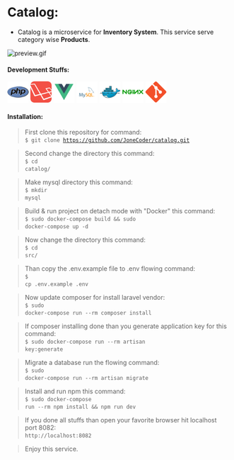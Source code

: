 # Catalog:

- Catalog is a microservice for **Inventory System**. This service serve category wise **Products**.

<img src="files/img/preview.gif" alt="preview.gif" />

#### Development Stuffs:

<img height="48" src="files/img/php-original.svg" alt="php"> <img height="48" src="files/img/laravel-plain-wordmark.svg" alt="Laravel"> <img height="48" src="files/img/vue-original.svg" alt="vue"> <img height="48" src="files/img/mysql-original.svg" alt="mysql"> <img height="48" src="files/img/docker-original.svg" alt="Docker"> <img height="48" src="files/img/nginx-original.svg" alt="nginx"> <img height="48" src="files/img/git-original.svg" alt="git">

#### Installation:

>First clone this repository for command:<br/>
<code>$ git clone https://github.com/JoneCoder/catalog.git</code>


>Second change the directory this command:<br/>
<code>$ cd catalog/</code>

>Make mysql directory this command:<br/>
<code>$ mkdir mysql</code>

>Build & run project on detach mode with "Docker" this command:<br/>
<code>$ sudo docker-compose build && sudo docker-compose up -d</code>

>Now change the directory this command:<br/>
<code>$ cd src/</code>

>Than copy the .env.example file to .env flowing command:<br/>
<code>$ cp .env.example .env</code>

>Now update composer for install laravel vendor:<br/>
<code>$ sudo docker-compose run --rm composer install</code>

>If composer installing done than you generate application key for this command:<br/>
<code>$ sudo docker-compose run --rm artisan key:generate</code>

>Migrate a database run the flowing command:<br/>
<code>$ sudo docker-compose run --rm artisan migrate</code>


>Install and run npm this command:<br/>
<code>$ sudo docker-compose run --rm npm install && npm run dev</code>


>If you done all stuffs than open your favorite browser hit localhost port 8082:<br/>
<code>http://localhost:8082</code>

>Enjoy this service.